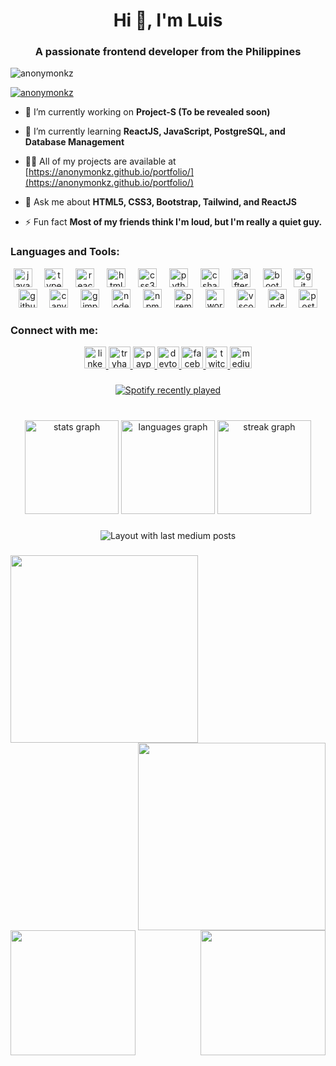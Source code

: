 <h1 align="center">Hi 👋, I'm Luis</h1>
<h3 align="center">A passionate frontend developer from the Philippines</h3>

<p align="left"> <img src="https://komarev.com/ghpvc/?username=anonymonkz&label=Profile%20views&color=0e75b6&style=flat" alt="anonymonkz" /> </p>

<p align="left"> <a href="https://github.com/ryo-ma/github-profile-trophy"><img src="https://github-profile-trophy.vercel.app/?username=anonymonkz" alt="anonymonkz" /></a> </p>

- 🔭 I’m currently working on **Project-S (To be revealed soon)**

- 🌱 I’m currently learning **ReactJS, JavaScript, PostgreSQL, and Database Management**

- 👨‍💻 All of my projects are available at [https://anonymonkz.github.io/portfolio/](https://anonymonkz.github.io/portfolio/)

- 💬 Ask me about **HTML5, CSS3, Bootstrap, Tailwind, and ReactJS**

- ⚡ Fun fact **Most of my friends think I'm loud, but I'm really a quiet guy.**

<h3 align="left">Languages and Tools:</h3>
<div align="center">
  <img src="https://cdn.jsdelivr.net/gh/devicons/devicon/icons/javascript/javascript-original.svg" height="30" alt="javascript logo"  />
  <img width="12" />
  <img src="https://cdn.jsdelivr.net/gh/devicons/devicon/icons/typescript/typescript-original.svg" height="30" alt="typescript logo"  />
  <img width="12" />
  <img src="https://cdn.jsdelivr.net/gh/devicons/devicon/icons/react/react-original.svg" height="30" alt="react logo"  />
  <img width="12" />
  <img src="https://cdn.jsdelivr.net/gh/devicons/devicon/icons/html5/html5-original.svg" height="30" alt="html5 logo"  />
  <img width="12" />
  <img src="https://cdn.jsdelivr.net/gh/devicons/devicon/icons/css3/css3-original.svg" height="30" alt="css3 logo"  />
  <img width="12" />
  <img src="https://cdn.jsdelivr.net/gh/devicons/devicon/icons/python/python-original.svg" height="30" alt="python logo"  />
  <img width="12" />
  <img src="https://cdn.jsdelivr.net/gh/devicons/devicon/icons/csharp/csharp-original.svg" height="30" alt="csharp logo"  />
  <img width="12" />
  <img src="https://cdn.jsdelivr.net/gh/devicons/devicon/icons/aftereffects/aftereffects-original.svg" height="30" alt="aftereffects logo"  />
  <img width="12" />
  <img src="https://cdn.jsdelivr.net/gh/devicons/devicon/icons/bootstrap/bootstrap-original.svg" height="30" alt="bootstrap logo"  />
  <img width="12" />
  <img src="https://cdn.jsdelivr.net/gh/devicons/devicon/icons/git/git-original.svg" height="30" alt="git logo"  />
  <img width="12" />
  <img src="https://cdn.jsdelivr.net/gh/devicons/devicon/icons/github/github-original-wordmark.svg" height="30" alt="github logo"  />
  <img width="12" />
  <img src="https://cdn.jsdelivr.net/gh/devicons/devicon/icons/canva/canva-original.svg" height="30" alt="canva logo"  />
  <img width="12" />
  <img src="https://cdn.jsdelivr.net/gh/devicons/devicon/icons/gimp/gimp-original.svg" height="30" alt="gimp logo"  />
  <img width="12" />
  <img src="https://cdn.jsdelivr.net/gh/devicons/devicon/icons/nodejs/nodejs-original.svg" height="30" alt="nodejs logo"  />
  <img width="12" />
  <img src="https://cdn.jsdelivr.net/gh/devicons/devicon/icons/npm/npm-original-wordmark.svg" height="30" alt="npm logo"  />
  <img width="12" />
  <img src="https://cdn.jsdelivr.net/gh/devicons/devicon/icons/premierepro/premierepro-original.svg" height="30" alt="premierepro logo"  />
  <img width="12" />
  <img src="https://cdn.jsdelivr.net/gh/devicons/devicon/icons/wordpress/wordpress-original.svg" height="30" alt="wordpress logo"  />
  <img width="12" />
  <img src="https://cdn.jsdelivr.net/gh/devicons/devicon/icons/vscode/vscode-original.svg" height="30" alt="vscode logo"  />
  <img width="12" />
  <img src="https://cdn.jsdelivr.net/gh/devicons/devicon/icons/androidstudio/androidstudio-original.svg" height="30" alt="androidstudio logo"  />
  <img width="12" />
  <img src="https://cdn.jsdelivr.net/gh/devicons/devicon/icons/postgresql/postgresql-original-wordmark.svg" height="30" alt="postgresql logo"  />
</div>

###

<h3 align="left">Connect with me:</h3>
<div align="center">
  <a href="https://www.linkedin.com/in/luis-guerrero-09a4a6200/" target="_blank">
    <img src="https://img.shields.io/static/v1?message=LinkedIn&logo=linkedin&label=&color=0077B5&logoColor=white&labelColor=&style=for-the-badge" height="35" alt="linkedin logo"  />
  </a>
  <a href="https://tryhackme.com/r/p/Anonymonkz" target="_blank">
    <img src="https://img.shields.io/static/v1?message=TryHackMe&logo=tryhackme&label=&color=88cc14&logoColor=white&labelColor=&style=for-the-badge" height="35" alt="tryhackme logo"  />
  </a>
  <a href="https://www.paypal.me/anonymouscrib36" target="_blank">
    <img src="https://img.shields.io/static/v1?message=PayPal&logo=paypal&label=&color=00457C&logoColor=white&labelColor=&style=for-the-badge" height="35" alt="paypal logo"  />
  </a>
  <a href="https://dev.to/luis_g" target="_blank">
    <img src="https://img.shields.io/static/v1?message=dev.to&logo=dev.to&label=&color=0A0A0A&logoColor=white&labelColor=&style=for-the-badge" height="35" alt="devto logo"  />
  </a>
  <a href="https://www.facebook.com/yodarha" target="_blank">
    <img src="https://img.shields.io/static/v1?message=Facebook&logo=facebook&label=&color=1877F2&logoColor=white&labelColor=&style=for-the-badge" height="35" alt="facebook logo"  />
  </a>
  <a href="https://www.twitch.tv/anonymouscrib" target="_blank">
    <img src="https://img.shields.io/static/v1?message=Twitch&logo=twitch&label=&color=9146FF&logoColor=white&labelColor=&style=for-the-badge" height="35" alt="twitch logo"  />
  </a>
  <a href="https://medium.com/@anonymouscrib36" target="_blank">
    <img src="https://img.shields.io/static/v1?message=Medium&logo=medium&label=&color=12100E&logoColor=white&labelColor=&style=for-the-badge" height="35" alt="medium logo"  />
  </a>
</div>

###

<div align="center">
  <a href="https://open.spotify.com/user/regret036">
    <img src="https://spotify-recently-played-readme.vercel.app/api?user=regret036&count=5" alt="Spotify recently played"  />
  </a>
</div>

###

<br clear="both">

<div align="center">
  <img src="https://github-readme-stats.vercel.app/api?username=anonymonkz&hide_title=false&hide_rank=false&show_icons=true&include_all_commits=true&count_private=true&disable_animations=false&theme=dracula&locale=en&hide_border=false&order=1" height="150" alt="stats graph"  />
  <img src="https://github-readme-stats.vercel.app/api/top-langs?username=anonymonkz&locale=en&hide_title=false&layout=compact&card_width=320&langs_count=5&theme=dracula&hide_border=false&order=2" height="150" alt="languages graph"  />
  <img src="https://streak-stats.demolab.com?user=anonymonkz&locale=en&mode=daily&theme=dracula&hide_border=false&border_radius=5&order=3" height="150" alt="streak graph"  />
</div>

###

<div align="center">
  <img src="https://github-read-medium-git-main.pahlevikun.vercel.app/latest?limit=4&username=anonymouscrib36&theme=dark" alt="Layout with last medium posts"  />
</div>

###

<img align="left" height="300" src="https://scontent.fmnl9-2.fna.fbcdn.net/v/t39.30808-6/470584036_8968387359864387_6554604721277941487_n.jpg?stp=dst-jpg_s1080x2048_tt6&_nc_cat=111&ccb=1-7&_nc_sid=669761&_nc_eui2=AeGakjij3KxoInF46tD9eUFzp4x4jP8TbFenjHiM_xNsV1oc0bN_7ERT41QeAqb-PF6EwUGXWAfN7w3SzdgKih0D&_nc_ohc=JhFh89MqrTsQ7kNvgGzUM3g&_nc_zt=23&_nc_ht=scontent.fmnl9-2.fna&_nc_gid=AXWgUgqellddjK6DUi0dCNB&oh=00_AYAHsu0nQQwyjmC96NysgR8FfX-r1Y72Y9W5qyJMI_wTrA&oe=6768A83D"  />

###

<img align="right" height="300" src="https://scontent.fmnl9-3.fna.fbcdn.net/v/t39.30808-6/281492677_5184818864887941_8634497323057006023_n.jpg?_nc_cat=102&ccb=1-7&_nc_sid=669761&_nc_eui2=AeF4ockM_PYqa5Rgg8hxFcaqyZg30u7Px-HJmDfS7s_H4YKVe0tmdbg4vdZ5S72qczhzozE8KoN5fjpGwUzzkGRP&_nc_ohc=ZQue8MvIk4kQ7kNvgFBhZtA&_nc_zt=23&_nc_ht=scontent.fmnl9-3.fna&_nc_gid=AaLlSr8NVLJ_ePS9YDHRU29&oh=00_AYAkqJ8a9iW-bwDOPEoWcpRtPlJyu_zq8t5wGGvmNu18cQ&oe=6768C2F8"  />

###

<img align="right" height="200" src="https://scontent.fmnl9-6.fna.fbcdn.net/v/t39.30808-6/469668685_8923785550991235_4844421550488400737_n.jpg?_nc_cat=103&ccb=1-7&_nc_sid=669761&_nc_eui2=AeHRSqDzjY0LfbpMg2MwFhnJYeU6yY55iKdh5TrJjnmIp-UcEfIrFjunyq45w9dNG2HSc-iiR941MBPnUtFCR_c0&_nc_ohc=iiF3vsVN0jQQ7kNvgGBeMFl&_nc_zt=23&_nc_ht=scontent.fmnl9-6.fna&_nc_gid=AVbJgcknk3qD2zg9UEIsIpy&oh=00_AYCCYo0sCgdfwZpINq3oC0Ndzpefoo5kUEYnxscvkHe2yw&oe=6768CBA3"  />

###

<img align="left" height="200" src="https://scontent.fmnl9-4.fna.fbcdn.net/v/t39.30808-6/469787162_8923785650991225_2822922797298535519_n.jpg?_nc_cat=106&ccb=1-7&_nc_sid=669761&_nc_eui2=AeFMZ13bZhDG1mYmzwvaZpFMvmTcWGjROL6-ZNxYaNE4vie5yAFAKOKIaP8tnzjxB39_FPA6ZlYUvPpT7Teq1X8d&_nc_ohc=lgLsMxRTWMsQ7kNvgEpCABv&_nc_zt=23&_nc_ht=scontent.fmnl9-4.fna&_nc_gid=AVbJgcknk3qD2zg9UEIsIpy&oh=00_AYBBEaYyLBqhENCQhhryOGP-TvVAxrkJcAwilYkHj58r-g&oe=6768F85F"  />

###
